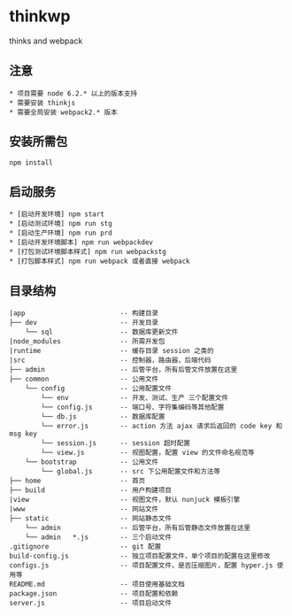 # thinkwp
thinks and webpack

## 注意
    
    * 项目需要 node 6.2.* 以上的版本支持
    * 需要安装 thinkjs
    * 需要全局安装 webpack2.* 版本


## 安装所需包

```
npm install
```


## 启动服务

    * [启动开发环境] npm start
    * [启动测试环境] npm run stg
    * [启动生产环境] npm run prd
    * [启动开发环境脚本] npm run webpackdev
    * [打包测试环境脚本样式] npm run webpackstg
    * [打包脚本样式] npm run webpack 或者直接 webpack

## 目录结构

```
|app                        -- 构建目录
├── dev                     -- 开发目录
    └── sql                 -- 数据库更新文件
|node_modules               -- 所需开发包
|runtime                    -- 缓存目录 session 之类的
|src                        -- 控制器，路由器，后端代码
├── admin                   -- 后管平台，所有后管文件放置在这里
├── common                  -- 公用文件
    └── config              -- 公用配置文件
        └── env             -- 开发、测试、生产 三个配置文件
        └── config.js       -- 端口号、字符集编码等其他配置
        └── db.js           -- 数据库配置
        └── error.js        -- action 方法 ajax 请求后返回的 code key 和 msg key
        └── session.js      -- session 超时配置
        └── view.js         -- 视图配置，配置 view 的文件命名规范等    
    └── bootstrap           -- 公用文件
        └── global.js       -- src 下公用配置文件和方法等         
├── home                    -- 首页
├── build                   -- 用户构建项目
|view                       -- 视图文件，默认 nunjuck 模板引擎
|www                        -- 网站文件
├── static                  -- 网站静态文件
    └── admin               -- 后管平台，所有后管静态文件放置在这里
    └── admin   *.js        -- 三个启动文件
.gitignore                  -- git 配置
build-config.js             -- 独立项目配置文件，单个项目的配置在这里修改
configs.js                  -- 项目配置文件，是否压缩图片，配置 hyper.js 使用等
README.md                   -- 项目使用基础文档
package.json                -- 项目配置和依赖
server.js                   -- 项目启动文件

```